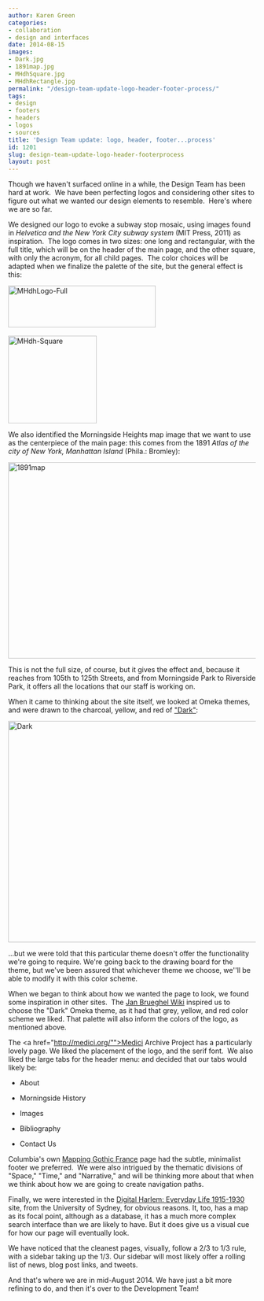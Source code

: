 ```yaml
---
author: Karen Green
categories:
- collaboration
- design and interfaces
date: 2014-08-15
images:
- Dark.jpg
- 1891map.jpg
- MHdhSquare.jpg
- MHdhRectangle.jpg
permalink: "/design-team-update-logo-header-footer-process/"
tags:
- design
- footers
- headers
- logos
- sources
title: 'Design Team update: logo, header, footer...process'
id: 1201
slug: design-team-update-logo-header-footerprocess
layout: post
---
```

Though we haven't surfaced online in a while, the Design Team has been hard at work.  We have been perfecting logos and considering other sites to figure out what we wanted our design elements to resemble.  Here's where we are so far.

We designed our logo to evoke a subway stop mosaic, using images found in <em>Helvetica and the New York City subway system</em> (MIT Press, 2011) as inspiration.  The logo comes in two sizes: one long and rectangular, with the full title, which will be on the header of the main page, and the other square, with only the acronym, for all child pages.  The color choices will be adapted when we finalize the palette of the site, but the general effect is this:

<img  class="size-medium wp-image-1202" alt="MHdhLogo-Full"   
      src="{{ '/wp-content/uploads/2014/08/MHdhRectangle-300x85.jpg' | relative_url }}"
      width="300"
      height="85" />
<br/><br/>
<img  class="wp-image-1203"
      alt="MHdh-Square"
      src="{{ '/wp-content/uploads/2014/08/MHdhSquare-300x296.jpg' | relative_url }}"
      width="180"
      height="178" />

We also identified the Morningside Heights map image that we want to use as the centerpiece of the main page: this comes from the 1891 <em>Atlas of the city of New York, Manhattan Island</em> (Phila.: Bromley):  

<a href="{{ '/wp-content/uploads/2014/08/1891map-1024x705.jpg' | relative_url }}">
  <img  class="alignnone size-large wp-image-1204"
        alt="1891map"
        src="{{ '/wp-content/uploads/2014/08/1891map-1024x705.jpg' | relative_url }}"
        width="580"
        height="399" />
</a>

This is not the full size, of course, but it gives the effect and, because it reaches from 105th to 125th Streets, and from Morningside Park to Riverside Park, it offers all the locations that our staff is working on.

When it came to thinking about the site itself, we looked at Omeka themes, and were drawn to the charcoal, yellow, and red of <a href="http://omeka.org/add-ons/themes/dark/">"Dark"</a>:

<a href="{{ '/wp-content/uploads/2014/08/Dark-1024x795.jpg' | relative_url }}">
  <img  class="alignnone size-large wp-image-1205"
        alt="Dark"
        src="{{ '/wp-content/uploads/2014/08/Dark-1024x795.jpg' | relative_url }}"
        width="580"
        height="450" />
</a>

...but we were told that this particular theme doesn't offer the functionality we're going to require. We're going back to the drawing board for the theme, but we've been assured that whichever theme we choose, we''ll be able to modify it with this color scheme.

When we began to think about how we wanted the page to look, we found some inspiration in other sites.  The <a href="http://www.janbrueghel.net/Main_Page">Jan Brueghel Wiki</a> inspired us to choose the "Dark" Omeka theme, as it had that grey, yellow, and red color scheme we liked. That palette will also inform the colors of the logo, as mentioned above.

The <a href="http://medici.org/"">Medici Archive Project</a> has a particularly lovely page. We liked the placement of the logo, and the serif font.  We also liked the large tabs for the header menu: and decided that our tabs would likely be:

<ul>
  <li><p>About</p></li>
  <li><p>Morningside History</p></li>
  <li><p>Images</p></li>
  <li><p>Bibliography</p></li>
  <li><p>Contact Us</p></li>
</ul>

Columbia's own <a href="http://mappinggothic.org/">Mapping Gothic France</a> page had the subtle, minimalist footer we preferred.  We were also intrigued by the thematic divisions of "Space," "Time," and "Narrative," and will be thinking more about that when we think about how we are going to create navigation paths.

Finally, we were interested in the <a href="http://heur-db-pro-1.ucc.usyd.edu.au/HEURIST/harlem/">Digital Harlem: Everyday Life 1915-1930</a> site, from the University of Sydney, for obvious reasons. It, too, has a map as its focal point, although as a database, it has a much more complex search interface than we are likely to have. But it does give us a visual cue for how our page will eventually look.

We have noticed that the cleanest pages, visually, follow a 2/3 to 1/3 rule, with a sidebar taking up the 1/3. Our sidebar will most likely offer a rolling list of news, blog post links, and tweets.

And that's where we are in mid-August 2014. We have just a bit more refining to do, and then it's over to the Development Team!

